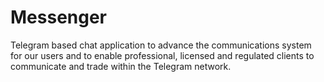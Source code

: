# Messenger

Telegram based chat application to advance the communications system for our users and to enable professional, licensed and regulated clients to communicate and trade within the Telegram network. 
